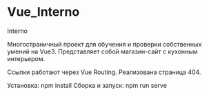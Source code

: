 # Vue_Interno
Interno


Многостраничный проект для обучения и проверки собственных умений на Vue3.
Представляет собой магазин-сайт с кухонным интерьером.

Ссылки работают через Vue Routing.
Реализована страница 404.

Установка:
npm install
Сборка и запуск:
npm run serve
